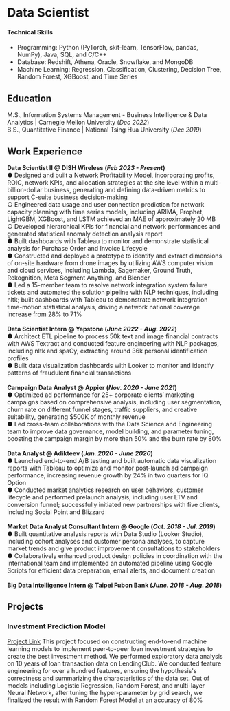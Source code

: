 # Data Scientist

#### Technical Skills
- Programming: Python (PyTorch, skit-learn, TensorFlow, pandas, NumPy), Java, SQL, and C/C++
- Database: Redshift, Athena, Oracle, Snowflake, and MongoDB
- Machine Learning: Regression, Classification, Clustering, Decision Tree, Random Forest, XGBoost, and Time Series

## Education
M.S., Information Systems Management - Business Intelligence & Data Analytics | Carnegie Mellon University (_Dec 2022_) <br>
B.S., Quantitative Finance | National Tsing Hua University (_Dec 2019_)

## Work Experience 
**Data Scientist II @ DISH Wireless (_Feb 2023 - Present_)** <br>
● Designed and built a Network Profitability Model, incorporating profits, ROIC, network KPIs, and allocation strategies at the site level within a multi-billion-dollar business, generating and defining data-driven metrics to support C-suite business decision-making <br>
<emsp> ○ Engineered data usage and user connection prediction for network capacity planning with time series models, including ARIMA, Prophet, LightGBM, XGBoost, and LSTM achieved an MAE of approximately 20 MB<br>
<emsp> ○ Developed hierarchical KPIs for financial and network performances and generated statistical anomaly detection analysis report<br> 
● Built dashboards with Tableau to monitor and demonstrate statistical analysis for Purchase Order and Invoice Lifecycle<br>
● Constructed and deployed a prototype to identify and extract dimensions of on-site hardware from drone images by utilizing AWS computer vision and cloud services, including Lambda, Sagemaker, Ground Truth, Rekognition, Meta Segment Anything, and Blender<br> 
● Led a 15-member team to resolve network integration system failure tickets and automated the solution pipeline with NLP techniques, including nltk; built dashboards with Tableau to demonstrate network integration time-motion statistical analysis, driving a network national coverage increase from 28% to 71%<br>
<br>
**Data Scientist Intern @ Yapstone (_June 2022 - Aug. 2022_)** <br>
● Architect ETL pipeline to process 50k text and image financial contracts with AWS Textract and conducted feature engineering with NLP packages, including nltk and spaCy, extracting around 36k personal identification profiles<br>
● Built data visualization dashboards with Looker to monitor and identify patterns of fraudulent financial transactions<br>
<br>
**Campaign Data Analyst @ Appier (_Nov. 2020 - June 2021_)** <br>
● Optimized ad performance for 25+ corporate clients’ marketing campaigns based on comprehensive analysis, including user segmentation, churn rate on different funnel stages, traffic suppliers, and creative suitability, generating $500K of monthly revenue <br>
● Led cross-team collaborations with the Data Science and Engineering team to improve data governance, model building, and parameter tuning, boosting the campaign margin by more than 50% and the burn rate by 80%<br>
<br>
**Data Analyst @ Adikteev (_Jan. 2020 - June 2020_)** <br>
● Launched end-to-end A/B testing and built automatic data visualization reports with Tableau to optimize and monitor post-launch ad campaign performance, increasing revenue growth by 24% in two quarters for IQ Option <br>
● Conducted market analytics research on user behaviors, customer lifecycle and performed prelaunch analysis, including user LTV and conversion funnel; successfully initiated new partnerships with five clients, including Social Point and Blizzard<br>
<br>
**Market Data Analyst Consultant Intern @ Google (_Oct. 2018 - Jul. 2019_)** <br>
● Built quantitative analysis reports with Data Studio (Looker Studio), including cohort analyses and customer persona analyses, to capture market trends and give product improvement consultations to stakeholders<br>
● Collaboratively enhanced product design policies in coordination with the international team and implemented an automated pipeline using Google Scripts for efficient data preparation, email alerts, and document creation <br>
<br>
**Big Data Intelligence Intern @ Taipei Fubon Bank (_June. 2018 - Aug. 2018_)**

## Projects
### Investment Prediction Model
[Project Link](https://github.com/NTHUMay/Loan-investment-prediction-strategy)
This project focused on constructing end-to-end machine learning models to implement peer-to-peer loan investment strategies to create the best investment method. We performed exploratory data analysis on 10 years of loan transaction data on LendingClub. We conducted feature
engineering for over a hundred features, ensuring the hypothesis's correctness and summarizing the characteristics of the data set. Out of models including Logistic Regression, Random Forest, and multi-layer Neural Network, after tuning the hyper-parameter by grid search, we finalized the result with Random Forest Model at an accuracy of 80%

